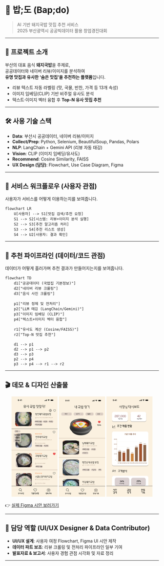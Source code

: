 # 🍲 밥;도 (Bap;do)
> AI 기반 돼지국밥 맛집 추천 서비스  
> 2025 부산광역시 공공빅데이터 활용 창업경진대회

---

## 📌 프로젝트 소개
부산의 대표 음식 **돼지국밥**을 주제로,  
공공데이터와 네이버 리뷰/이미지를 분석하여  
**유명 맛집과 유사한 ‘숨은 맛집’을 추천하는 플랫폼**입니다.  

- 리뷰 텍스트 자동 라벨링 (맛, 국물, 반찬, 가격 등 13개 속성)  
- 이미지 임베딩(CLIP) 기반 비주얼 유사도 분석  
- 텍스트·이미지 벡터 융합 후 **Top-N 유사 맛집 추천**  

---

## 🛠 사용 기술 스택
- **Data**: 부산시 공공데이터, 네이버 리뷰/이미지  
- **Collect/Prep**: Python, Selenium, BeautifulSoup, Pandas, Polars  
- **NLP**: LangChain + Gemini API (리뷰 자동 태깅)  
- **Vision**: CLIP (이미지 임베딩/유사도)  
- **Recommend**: Cosine Similarity, FAISS  
- **UX Design (담당)**: Flowchart, Use Case Diagram, Figma  

---

## 🧭 서비스 워크플로우 (사용자 관점)
사용자가 서비스를 어떻게 이용하는지를 보여줍니다.

```mermaid
flowchart LR
    U[사용자] --> S1[맛집 검색/추천 요청]
    S1 --> S2[시스템: 리뷰+이미지 분석 실행]
    S2 --> S3[추천 알고리즘 처리]
    S3 --> S4[추천 리스트 생성]
    S4 --> U2[사용자: 결과 확인]
```

---

## 🔎 추천 파이프라인 (데이터/코드 관점)
데이터가 어떻게 흘러가며 추천 결과가 만들어지는지를 보여줍니다.

```mermaid
flowchart TD
    d1["공공데이터 (국밥집 기본정보)"]
    d2["네이버 리뷰 크롤링"]
    d3["음식 사진 크롤링"]

    p1["리뷰 정제 및 전처리"]
    p2["LLM 태깅 (LangChain/Gemini)"]
    p3["이미지 임베딩 (CLIP)"]
    p4["텍스트+이미지 벡터 융합"]

    r1["유사도 계산 (Cosine/FAISS)"]
    r2["Top-N 맛집 추천"]

    d1 --> p1
    d2 --> p1 --> p2
    d3 --> p3
    p2 --> p4
    p3 --> p4 --> r1 --> r2
```
---

## 🎬 데모 & 디자인 산출물

<p align="center">
    <img src="reports/similar_gukbap_search.png" width="30%"/>
  <img src="reports/my_gukbap_search.png" width="30%"/>
  <img src="reports/dashboard.png" width="30%"/>
</p>

👉 [실제 Figma 시안 보러가기](https://www.figma.com/design/J18MP1ViHTA5qKEUTFFIEt/Untitled?node-id=0-1&p=f&t=TBIj4cpfDHfGXVAY-0)

---

## 👤 담당 역할 (UI/UX Designer & Data Contributor)

- **UI/UX 설계**: 사용자 여정 Flowchart, Figma UI 시안 제작  
- **데이터 파트 보조**: 리뷰 크롤링 및 전처리 파이프라인 일부 기여  
- **발표자료 & 보고서**: 사용자 경험 관점 시각화 및 자료 정리  

---
